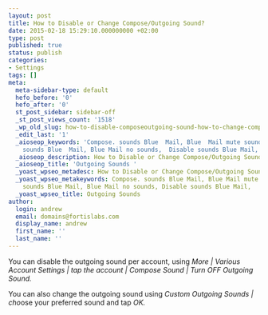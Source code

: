```yaml
---
layout: post
title: How to Disable or Change Compose/Outgoing Sound?
date: 2015-02-18 15:29:10.000000000 +02:00
type: post
published: true
status: publish
categories:
- Settings
tags: []
meta:
  meta-sidebar-type: default
  hefo_before: '0'
  hefo_after: '0'
  st_post_sidebar: sidebar-off
  _st_post_views_count: '1518'
  _wp_old_slug: how-to-disable-composeoutgoing-sound-how-to-change-composeoutgoing-sound
  _edit_last: '1'
  _aioseop_keywords: 'Compose. sounds Blue  Mail, Blue  Mail mute sounds, disable
    sounds Blue  Mail, Blue Mail no sounds,  Disable sounds Blue Mail, '
  _aioseop_description: How to Disable or Change Compose/Outgoing Sound?
  _aioseop_title: 'Outgoing Sounds '
  _yoast_wpseo_metadesc: How to Disable or Change Compose/Outgoing Sound?
  _yoast_wpseo_metakeywords: Compose. sounds Blue Mail, Blue Mail mute sounds, disable
    sounds Blue Mail, Blue Mail no sounds, Disable sounds Blue Mail,
  _yoast_wpseo_title: Outgoing Sounds
author:
  login: andrew
  email: domains@fortislabs.com
  display_name: andrew
  first_name: ''
  last_name: ''
---
```

<p>You can disable the outgoing sound per account, using <em>More | Various Account Settings | tap the account | Compose Sound | Turn OFF Outgoing Sound.</em></p>
<p>You can also change the outgoing sound using <em>Custom Outgoing Sounds | cho</em>ose your preferred sound and tap <em>OK.</em></p>
